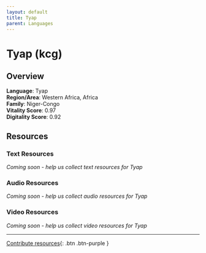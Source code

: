 ```yaml
---
layout: default
title: Tyap
parent: Languages
---
```


# Tyap (kcg)

## Overview

**Language**: Tyap  
**Region/Area**: Western Africa, Africa  
**Family**: Niger-Congo  
**Vitality Score**: 0.97  
**Digitality Score**: 0.92  

## Resources

### Text Resources
*Coming soon - help us collect text resources for Tyap*

### Audio Resources
*Coming soon - help us collect audio resources for Tyap*

### Video Resources
*Coming soon - help us collect video resources for Tyap*

---

[Contribute resources](https://fairtrain.github.io/){: .btn .btn-purple }
